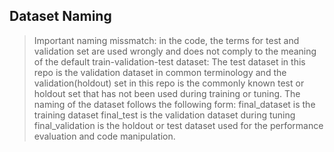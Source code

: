 
## Dataset Naming
> Important naming missmatch: in the code, the terms for test and validation set are used wrongly and does not comply to the meaning of the default train-validation-test dataset: The test dataset in this repo is the validation dataset in common terminology and the validation(holdout) set in this repo is the commonly known test or holdout set that has not been used during training or tuning. The naming of the dataset follows the following form:
> final_dataset is the training dataset
> final_test is the validation dataset during tuning
> final_validation is the holdout or test dataset used for the performance evaluation and code manipulation.
